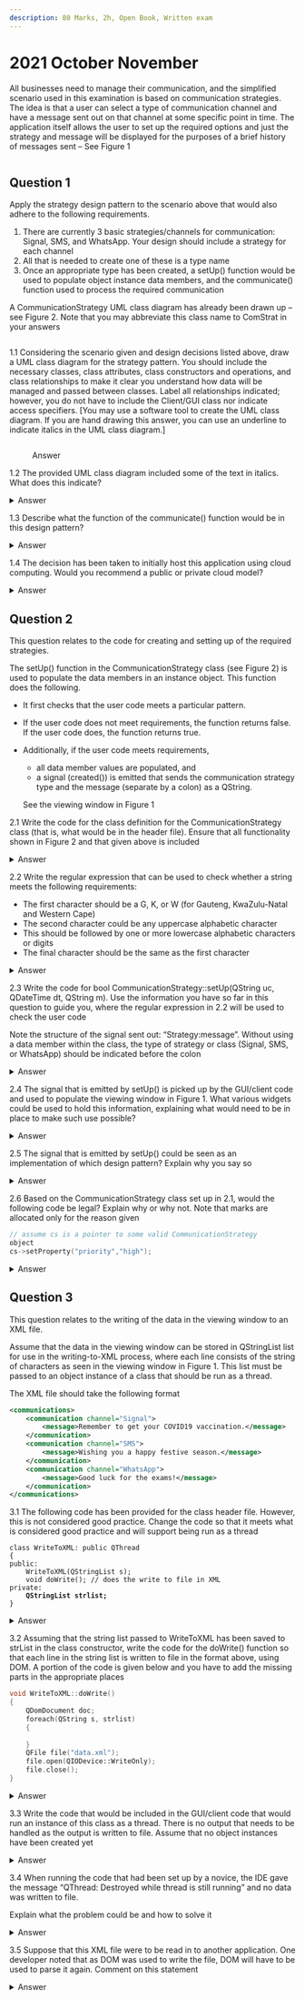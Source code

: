 ```yaml
---
description: 80 Marks, 2h, Open Book, Written exam
---
```


# 2021 October November

All businesses need to manage their communication, and the simplified scenario used in this examination is based on communication strategies. The idea is that a user can select a type of communication channel and have a message sent out on that channel at some specific point in time. The application itself allows the user to set up the required options and just the strategy and message will be displayed for the purposes of a brief history of messages sent – See Figure 1

<figure><img src="https://i.imgur.com/tn5i7kd.png" alt=""><figcaption></figcaption></figure>

## Question 1

Apply the strategy design pattern to the scenario above that would also adhere to the following requirements.

1. There are currently 3 basic strategies/channels for communication: Signal, SMS, and WhatsApp. Your design should include a strategy for each channel
2. All that is needed to create one of these is a type name
3. Once an appropriate type has been created, a setUp() function would be used to populate object instance data members, and the communicate() function used to process the required communication

A CommunicationStrategy UML class diagram has already been drawn up – see Figure 2. Note that you may abbreviate this class name to ComStrat in your answers

<figure><img src="https://i.imgur.com/82gnsBu.png" alt=""><figcaption></figcaption></figure>

1.1 Considering the scenario given and design decisions listed above, draw a UML class diagram for the strategy pattern. You should include the necessary classes, class attributes, class constructors and operations, and class relationships to make it clear you understand how data will be managed and passed between classes. Label all relationships indicated; however, you do not have to include the Client/GUI class nor indicate access specifiers. \[You may use a software tool to create the UML class diagram. If you are hand drawing this answer, you can use an underline to indicate italics in the UML class diagram.]

<figure><img src="https://i.imgur.com/bZmzA0d.png" alt=""><figcaption><p>Answer</p></figcaption></figure>

1.2 The provided UML class diagram included some of the text in italics. What does this indicate?

<details>

<summary>Answer</summary>

* The class is abstract
* The method is pure virtual

</details>

1.3 Describe what the function of the communicate() function would be in this design pattern?

<details>

<summary>Answer</summary>

* Base class - Abstract, no implementation
* Derived classes - Implement actual sending of messages on appropriate platform

</details>

1.4 The decision has been taken to initially host this application using cloud computing. Would you recommend a public or private cloud model?

<details>

<summary>Answer</summary>

Public cloud: No capital expenditure, low initial cost and rapid deployment

</details>

## Question 2

This question relates to the code for creating and setting up of the required strategies.

The setUp() function in the CommunicationStrategy class (see Figure 2) is used to populate the data members in an instance object. This function does the following.&#x20;

* It first checks that the user code meets a particular pattern.
* If the user code does not meet requirements, the function returns false. If the user code does, the function returns true.
*   Additionally, if the user code meets requirements,&#x20;

    * all data member values are populated, and
    * a signal (created()) is emitted that sends the communication strategy type and the message (separate by a colon) as a QString.&#x20;

    See the viewing window in Figure 1

2.1 Write the code for the class definition for the CommunicationStrategy class (that is, what would be in the header file). Ensure that all functionality shown in Figure 2 and that given above is included

<details>

<summary>Answer</summary>

```cpp
//Definition
	class CommunicationStrategy : public QObject{
		Q_OBJECT
	public:
		CommunicationStrategy(QObject *parent = null);
		bool setUp(QString uc, QDateTime dt, QString m);
		virtual void communicate() = 0;
	signals:
		void created(QString);
	private:
		QString userCode;
		QDateTime send;
		QString message;
	};

```

</details>

2.2 Write the regular expression that can be used to check whether a string meets the following requirements:

* The first character should be a G, K, or W (for Gauteng, KwaZulu-Natal and Western Cape)
* The second character could be any uppercase alphabetic character
* This should be followed by one or more lowercase alphabetic characters or digits
* The final character should be the same as the first character

<details>

<summary>Answer</summary>

"(\[GKW])(\[A-Z])(\[a-z\d]+)\1"

</details>

2.3 Write the code for bool CommunicationStrategy::setUp(QString uc, QDateTime dt, QString m). Use the information you have so far in this question to guide you, where the regular expression in 2.2 will be used to check the user code

Note the structure of the signal sent out: “Strategy:message”. Without using a data member within the class, the type of strategy or class (Signal, SMS, or WhatsApp) should be indicated before the colon

<details>

<summary>Answer</summary>

```cpp
bool CommunicationStrategy::setUp(QString uc, QDateTime dt, QString m){
    QRegularExpression re("([GKW])([A-Z])([a-z\d]+)\1");
    QRegularExpressionMatch match(re.match(uc));
    
    if(match.hasMatch()){
        userCode = uc;
        send = dt;
        message = m;
        
        QString strategy(this->metaObject()->className());
        emit created((strategy+":"+m));
        return true;
    }
    return false;
}
```

</details>

2.4 The signal that is emitted by setUp() is picked up by the GUI/client code and used to populate the viewing window in Figure 1. What various widgets could be used to hold this information, explaining what would need to be in place to make such use possible?

<details>

<summary>Answer</summary>

* QTextEdit / QPlainTextEdit - Can be used directly
* QListWidget - Convenience class, model and view combined
* QTableView - Requires a suitable model (QStandardItemModel) to be linked to the view

</details>

2.5 The signal that is emitted by setUp() could be seen as an implementation of which design pattern? Explain why you say so

<details>

<summary>Answer</summary>

* QT's Signals and Slots is an implementation of the Observer Pattern
* CommunicationStrategy object is the 'observed' object that notifies when something happens
* Other connected objects are the 'Observers' that react / respond to the signal emitted by setup()

</details>

2.6 Based on the CommunicationStrategy class set up in 2.1, would the following code be legal? Explain why or why not. Note that marks are allocated only for the reason given

```cpp
// assume cs is a pointer to some valid CommunicationStrategy
object
cs->setProperty("priority","high");
```

<details>

<summary>Answer</summary>

* Yes, it is legal
* CommunicationStrategy inherits QObject, so properties can be set
* No fixed properties defined, so would set a dynamic property named "priority"

</details>

## Question 3

This question relates to the writing of the data in the viewing window to an XML file.&#x20;

Assume that the data in the viewing window can be stored in QStringList list for use in the writing-to-XML process, where each line consists of the string of characters as seen in the viewing window in Figure 1. This list must be passed to an object instance of a class that should be run as a thread.&#x20;

The XML file should take the following format

```xml
<communications>
    <communication channel="Signal">
        <message>Remember to get your COVID19 vaccination.</message>
    </communication>
    <communication channel="SMS">
        <message>Wishing you a happy festive season.</message>
    </communication>
    <communication channel="WhatsApp">
        <message>Good luck for the exams!</message>
    </communication>
</communications>
```

3.1 The following code has been provided for the class header file. However, this is not considered good practice. Change the code so that it meets what is considered good practice and will support being run as a thread

<pre class="language-cpp"><code class="lang-cpp">class WriteToXML: public QThread
{
public:
    WriteToXML(QStringList s);
    void doWrite(); // does the write to file in XML
private:
<strong>    QStringList strlist;
</strong>}</code></pre>

<details>

<summary>Answer</summary>

```cpp
class WriteToXML : public QObject{
    Q_OBJECT
public:
    WriteToXML(QStringList s);
public slots:
    void doWrite(); //Writes to file in XML
signals:
    void finished();
private:
    QStringList strList;
};
```

</details>

3.2 Assuming that the string list passed to WriteToXML has been saved to strList in the class constructor, write the code for the doWrite() function so that each line in the string list is written to file in the format above, using DOM. A portion of the code is given below and you have to add the missing parts in the appropriate places

```cpp
void WriteToXML::doWrite()
{
    QDomDocument doc;
    foreach(QString s, strlist)
    {
    
    }
    QFile file("data.xml");
    file.open(QIODevice::WriteOnly);
    file.close();
}
```

<details>

<summary>Answer</summary>

```cpp
void WriteToXML::doWrite(){
	QDomDocument doc;
	QDomElement root = doc.createElement("communications");
	doc.appendChild(root);
	
	foreach(QString s, strlist){
		QStringList listSplit = s.split(":");
		QDomElement channel = doc.createElement("communication");
		channel.setAttribute("channel", listSplit[0]);
		QDomText message = doc.createTextNode(listSplit[1]);
		
		channel.appendChild(message);
		root.appendChild(channel);
	}
	
	QFile file("data.xml");
	file.open(QIODevice::WriteOnly);
	QTextStream out(&file);
	out << doc.toString();
	file.close();
}

```

</details>

3.3 Write the code that would be included in the GUI/client code that would run an instance of this class as a thread. There is no output that needs to be handled as the output is written to file. Assume that no object instances have been created yet

<details>

<summary>Answer</summary>

```cpp
QStringList strlist;
WriteToXML *xml(new WriteToXML(strlist));
QThread *thread(new QThread);

xml->moveToThread(thread);

connect(thread, &QThread::started, xml, &WriteToXML::doWrite);
connect(xml, &QThread::finished, thread, &QThread::quit);
connect(xml, &QThread::finished, xml, &QObject::deleteLater);
connect(thread, &QThread::finished, thread, &QObject::deleteLater);

thread->start();
```

</details>

3.4 When running the code that had been set up by a novice, the IDE gave the message “QThread: Destroyed while thread is still running” and no data was written to file.&#x20;

Explain what the problem could be and how to solve it

<details>

<summary>Answer</summary>

* Thread declared with local scope, and gets destroyed when method returns before thread has finished / been destroyed
* Solution -
  * Declare thread object as class member (Global scope within class)
  * Implement worker 'Finished' signal to be emitted when worker task is completed and connect to thread quit() slot
  * Connect finished signals to thread and worker deleteLater() slots

</details>

3.5 Suppose that this XML file were to be read in to another application. One developer noted that as DOM was used to write the file, DOM will have to be used to parse it again. Comment on this statement

<details>

<summary>Answer</summary>

* Not necessary, can use SAX, DOM or Stream Reader
* XML is a standard specification, and can therefore be parsed by any method

</details>
